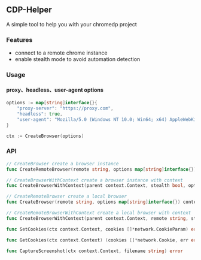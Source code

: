 ## CDP-Helper
A simple tool to help you with your chromedp project

### Features
- connect to a remote chrome instance
- enable stealth mode to avoid automation detection

### Usage
#### proxy、headless、user-agent options
```go
options := map[string]interface{}{
    "proxy-server": "https://proxy.com",
    "headless": true,
    "user-agent": "Mozilla/5.0 (Windows NT 10.0; Win64; x64) AppleWebKit/537.36 (KHTML, like Gecko)",
}

ctx := CreateBrowser(options)
```

### API
```go
// CreateBrowser create a browser instance
func CreateRemoteBrowser(remote string, options map[string]interface{}) context.Context

// CreateBrowserWithContext create a browser instance with context
func CreateBrowserWithContext(parent context.Context, stealth bool, options map[string]interface{}) (context.Context, context.CancelFunc)

// CreateRemoteBrowser create a local browser
func CreateBrowser(remote string, options map[string]interface{}) context.Context

// CreateRemoteBrowserWithContext create a local browser with context
func CreateBrowserWithContext(parent context.Context, remote string, stealth bool, options map[string]interface{}) (context.Context, context.CancelFunc)

func SetCookies(ctx context.Context, cookies []*network.CookieParam) error

func GetCookies(ctx context.Context) (cookies []*network.Cookie, err error)

func CaptureScreenshot(ctx context.Context, filename string) error
```
